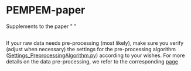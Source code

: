 # PEMPEM-paper
Supplements to the paper " "

## 

If your raw data needs pre-processing (most likely), make sure you verify (adjust when necessary) the settings for the pre-processing algorithm ([Settings_PreprocessingAlgorithm.py](https://github.com/valentijnstienen/PEMPEM-paper/blob/main/Data%20(github)/SETTINGS_PreprocessingAlgorithm.py)) according to your wishes. For more details on the data pre-processing, we refer to the corresponding [page](https://github.com/valentijnstienen/PEMPEM-paper/tree/main/Data%20(github))
